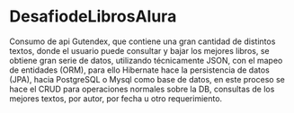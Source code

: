 # DesafiodeLibrosAlura
Consumo de api Gutendex, que contiene una gran cantidad de distintos textos, donde el usuario puede consultar y bajar los mejores libros, se obtiene gran serie de datos, utilizando técnicamente JSON, con el mapeo de entidades (ORM), para ello Hibernate hace la persistencia de datos (JPA), hacia PostgreSQL o Mysql como base de datos, en este proceso se hace el CRUD para operaciones normales sobre la DB, consultas de los mejores textos, por autor, por fecha u otro requerimiento.
